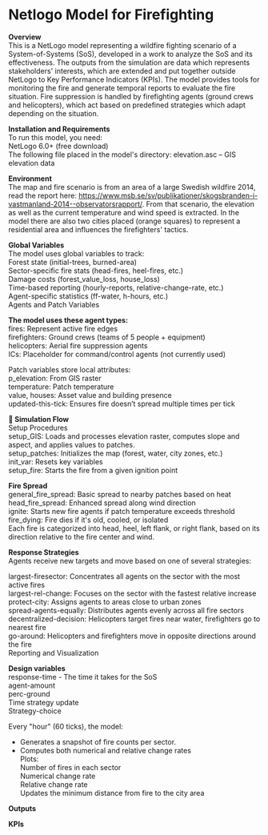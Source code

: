 # Netlogo Model for Firefighting
**Overview**<br/>
This is a NetLogo model representing a wildfire fighting scenario of a System-of-Systems (SoS), developed in a work to analyze the SoS and its effectiveness. The outputs from the simulation are data which represents stakeholders' interests, which are extended and put together outside NetLogo to Key Performance Indicators (KPIs). The model provides tools for monitoring the fire and generate temporal reports to evaluate the fire situation. Fire suppression is handled by firefighting agents (ground crews and helicopters), which act based on predefined strategies which adapt depending on the situation.

**Installation and Requirements**<br/>
To run this model, you need: <br/>
NetLogo 6.0+ (free download)<br/> 
The following file placed in the model's directory: 
elevation.asc – GIS elevation data<br/>

**Environment**<br/>
The map and fire scenario is from an area of a large Swedish wildfire 2014, read the report here: https://www.msb.se/sv/publikationer/skogsbranden-i-vastmanland-2014--observatorsrapport/. From that scenario, the elevation as well as the current temperature and wind speed is extracted.
In the model there are also two cities placed (orange squares) to represent a residential area and influences the firefighters' tactics.

**Global Variables**<br/>
The model uses global variables to track:<br/>
Forest state (initial-trees, burned-area)<br/>
Sector-specific fire stats (head-fires, heel-fires, etc.)<br/>
Damage costs (forest_value_loss, house_loss)<br/>
Time-based reporting (hourly-reports, relative-change-rate, etc.)<br/>
Agent-specific statistics (ff-water, h-hours, etc.)<br/>
Agents and Patch Variables<br/>

**The model uses these agent types:**<br/>
fires: Represent active fire edges<br/>
firefighters: Ground crews (teams of 5 people + equipment)<br/>
helicopters: Aerial fire suppression agents<br/>
ICs: Placeholder for command/control agents (not currently used)<br/>

Patch variables store local attributes:<br/>
p_elevation: From GIS raster<br/>
temperature: Patch temperature<br/>
value, houses: Asset value and building presence<br/>
updated-this-tick: Ensures fire doesn’t spread multiple times per tick<br/>

**🔄 Simulation Flow**<br/>
Setup Procedures<br/>
setup_GIS: Loads and processes elevation raster, computes slope and aspect, and applies values to patches.<br/>
setup_patches: Initializes the map (forest, water, city zones, etc.)<br/>
init_var: Resets key variables<br/>
setup_fire: Starts the fire from a given ignition point<br/>

**Fire Spread**<br/>
general_fire_spread: Basic spread to nearby patches based on heat<br/>
head_fire_spread: Enhanced spread along wind direction<br/>
ignite: Starts new fire agents if patch temperature exceeds threshold<br/>
fire_dying: Fire dies if it's old, cooled, or isolated<br/>
Each fire is categorized into head, heel, left flank, or right flank, based on its direction relative to the fire center and wind.<br/>

**Response Strategies**<br/>
Agents receive new targets and move based on one of several strategies:<br/>

largest-firesector: Concentrates all agents on the sector with the most active fires<br/>
largest-rel-change: Focuses on the sector with the fastest relative increase<br/>
protect-city: Assigns agents to areas close to urban zones<br/>
spread-agents-equally: Distributes agents evenly across all fire sectors<br/>
decentralized-decision: Helicopters target fires near water, firefighters go to nearest fire<br/>
go-around: Helicopters and firefighters move in opposite directions around the fire<br/>
Reporting and Visualization<br/>

**Design variables**<br/>
response-time - The time it takes for the SoS <br/>
agent-amount<br/>
perc-ground<br/>
Time strategy update<br/>
Strategy-choice<br/>

Every "hour" (60 ticks), the model:<br/>
- Generates a snapshot of fire counts per sector.<br/>
- Computes both numerical and relative change rates<br/>
Plots:<br/>
Number of fires in each sector<br/>
Numerical change rate<br/>
Relative change rate<br/>
Updates the minimum distance from fire to the city area<br/>


**Outputs**

**KPIs**
